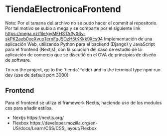 # TiendaElectronicaFrontend
Note: Por el tamana del archivo no se pudo hacer el commit al repositorio. Por tal motivo se subio a mega y se comparte por el siguiente link https://mega.nz/file/gyMFHSTA#yX6v-skPK2aeb0eeXvuoTernFqJ5OzH5tKKkk9Xcs94
Implementación de  una aplicación Web, utilizando Python para el backend (Django) y JavaScript para el frontend (Nextjs), con la solución del caso de estudio de la aplicación de comercio que se discutió en el OVA de principios de diseño de software.

To run the project, go to the 'tienda' folder and in the terminal type npm run dev (use de default port 3000)

## Frontend
Para el frontend se utliza el framework Nextjs, haciendo uso de los modulos css para añadir estilos.
<ul>
  <li><span>Nextjs</span> https://nextjs.org/</li>
  <li><span>Flexbox</span> https://developer.mozilla.org/en-US/docs/Learn/CSS/CSS_layout/Flexbox </li>
</ul>
